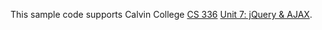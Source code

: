 This sample code supports Calvin College
[CS 336](https://cs.calvin.edu/courses/cs/336/kvlinden)
[Unit 7: jQuery & AJAX](https://cs.calvin.edu/courses/cs/336/kvlinden/07ajax/index.html).


